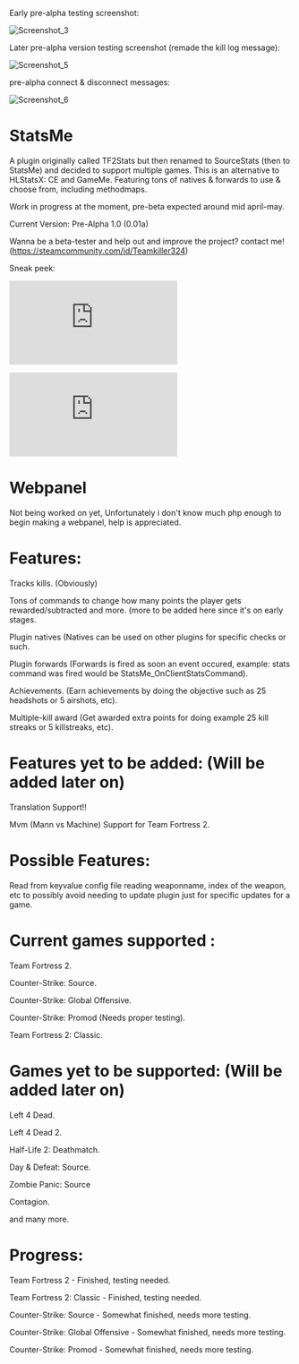 Early pre-alpha testing screenshot:

![Screenshot_3](https://user-images.githubusercontent.com/49116354/113496802-88576e00-94fd-11eb-86f1-2222986da34d.jpg)

Later pre-alpha version testing screenshot (remade the kill log message):

![Screenshot_5](https://user-images.githubusercontent.com/49116354/113702827-53ecd900-96da-11eb-88f5-ad494f1dc9fe.jpg)

pre-alpha connect & disconnect messages:

![Screenshot_6](https://user-images.githubusercontent.com/49116354/113900896-97c10a80-97ce-11eb-9294-d3b7c6b4915a.jpg)


# StatsMe
A plugin originally called TF2Stats but then renamed to SourceStats (then to StatsMe) and decided to support multiple games. This is an alternative to HLStatsX: CE and GameMe. Featuring tons of natives & forwards to use & choose from, including methodmaps.

Work in progress at the moment, pre-beta expected around mid april-may.

Current Version: Pre-Alpha 1.0 (0.01a)

Wanna be a beta-tester and help out and improve the project? contact me! (https://steamcommunity.com/id/Teamkiller324)

Sneak peek:

![Natives](https://github.com/Teamkiller324/StatsMe/blob/main/Natives.md)

![Forwards](https://github.com/Teamkiller324/StatsMe/blob/main/Forwards.md)

# Webpanel

Not being worked on yet, Unfortunately i don't know much php enough to begin making a webpanel, help is appreciated.

# Features:
Tracks kills. (Obviously)

Tons of commands to change how many points the player gets rewarded/subtracted and more.
(more to be added here since it's on early stages.

Plugin natives (Natives can be used on other plugins for specific checks or such.

Plugin forwards (Forwards is fired as soon an event occured, example: stats command was fired would be StatsMe_OnClientStatsCommand).

Achievements. (Earn achievements by doing the objective such as 25 headshots or 5 airshots, etc).

Multiple-kill award (Get awarded extra points for doing example 25 kill streaks or 5 killstreaks, etc).

# Features yet to be added: (Will be added later on)

Translation Support!!

Mvm (Mann vs Machine) Support for Team Fortress 2.

# Possible Features:
Read from keyvalue config file reading weaponname, index of the weapon, etc to possibly avoid needing to update plugin just for specific updates for a game.

# Current games supported :
Team Fortress 2.

Counter-Strike: Source.

Counter-Strike: Global Offensive.

Counter-Strike: Promod (Needs proper testing).

Team Fortress 2: Classic.

# Games yet to be supported: (Will be added later on)
Left 4 Dead.

Left 4 Dead 2.

Half-Life 2: Deathmatch.

Day & Defeat: Source.

Zombie Panic: Source

Contagion.

and many more.

# Progress:

Team Fortress 2 - Finished, testing needed.

Team Fortress 2: Classic - Finished, testing needed.

Counter-Strike: Source - Somewhat finished, needs more testing.

Counter-Strike: Global Offensive - Somewhat finished, needs more testing.

Counter-Strike: Promod - Somewhat finished, needs more testing.
